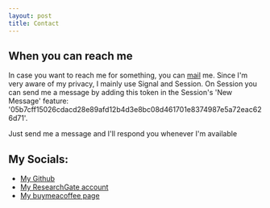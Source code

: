 ```yaml
---
layout: post
title: Contact
---
```


## When you can reach me
In case you want to reach me for something, you can [mail](mailto:yayitzz@proton.me) me. Since I'm very aware of my privacy, I mainly use Signal and Session. On Session you can send me a message by adding this token in the Session's 'New Message' feature: '05b7cff15026cdacd28e89afd12b4d3e8bc08d461701e8374987e5a72eac626d71'. 

Just send me a message and I'll respond you whenever I'm available

## My Socials:
- [My Github](https://www.github.com/Its-Yayo)
- [My ResearchGate account](https://www.researchgate.net/profile/Luis-De-Leon-14?ev=hdr_xprf&_sg=jlgTVriqArpzUro4rL1X7QPrFO8ECYffpbCM1aPXGSeZQd6g49b0s-GUvedC7V34ygXiYXN15k9hJOBnabbGMM6y)
- [My buymeacoffee page](https://www.buymeacoffee.com/elyayoveloz)
